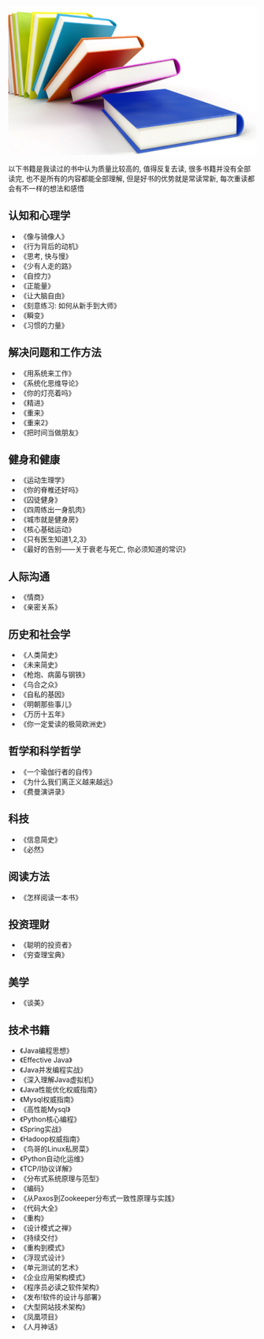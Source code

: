 ![book](/images/book.png)

以下书籍是我读过的书中认为质量比较高的, 值得反复去读, 很多书籍并没有全部读完, 也不是所有的内容都能全部理解, 但是好书的优势就是常读常新, 每次重读都会有不一样的想法和感悟

## 认知和心理学

* 《像与骑像人》
* 《行为背后的动机》
* 《思考, 快与慢》
* 《少有人走的路》
* 《自控力》
* 《正能量》
* 《让大脑自由》
* 《刻意练习: 如何从新手到大师》
* 《瞬变》
* 《习惯的力量》

## 解决问题和工作方法

* 《用系统来工作》
* 《系统化思维导论》
* 《你的灯亮着吗》
* 《精进》
* 《重来》
* 《重来2》
* 《把时间当做朋友》

## 健身和健康

* 《运动生理学》
* 《你的脊椎还好吗》
* 《囚徒健身》
* 《四周练出一身肌肉》
* 《城市就是健身房》
* 《核心基础运动》
* 《只有医生知道1,2,3》
* 《最好的告别——关于衰老与死亡, 你必须知道的常识》

## 人际沟通

* 《情商》
* 《亲密关系》

## 历史和社会学

* 《人类简史》
* 《未来简史》
* 《枪炮、病菌与钢铁》
* 《乌合之众》
* 《自私的基因》
* 《明朝那些事儿》
* 《万历十五年》
* 《你一定爱读的极简欧洲史》

## 哲学和科学哲学

* 《一个瑜伽行者的自传》
* 《为什么我们离正义越来越远》
* 《费曼演讲录》

## 科技

* 《信息简史》
* 《必然》

## 阅读方法

* 《怎样阅读一本书》

## 投资理财

* 《聪明的投资者》
* 《穷查理宝典》

## 美学

* 《谈美》

## 技术书籍

* 《Java编程思想》
* 《Effective Java》
* 《Java并发编程实战》
* 《深入理解Java虚拟机》
* 《Java性能优化权威指南》
* 《Mysql权威指南》
* 《高性能Mysql》
* 《Python核心编程》
* 《Spring实战》
* 《Hadoop权威指南》
* 《鸟哥的Linux私房菜》
* 《Python自动化运维》
* 《TCP/I协议详解》
* 《分布式系统原理与范型》
* 《编码》
* 《从Paxos到Zookeeper分布式一致性原理与实践》
* 《代码大全》
* 《重构》
* 《设计模式之禅》
* 《持续交付》
* 《重构到模式》
* 《浮现式设计》
* 《单元测试的艺术》
* 《企业应用架构模式》
* 《程序员必读之软件架构》
* 《发布!软件的设计与部署》
* 《大型网站技术架构》
* 《凤凰项目》
* 《人月神话》
